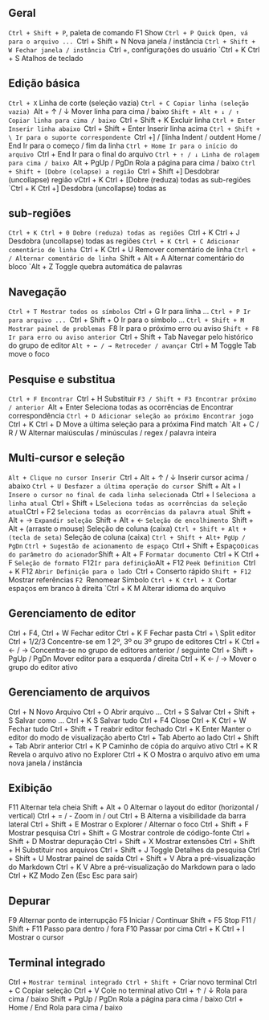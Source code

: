 ## Geral
`Ctrl + Shift + P`, paleta de comando F1 Show
`Ctrl + P Quick Open, vá para o arquivo ...
`Ctrl + Shift + N Nova janela / instância
`Ctrl + Shift + W Fechar janela / instância
`Ctrl +, configurações do usuário
`Ctrl + K Ctrl + S Atalhos de teclado


## Edição básica
`Ctrl + X` Linha de corte (seleção vazia)
`Ctrl + C Copiar linha (seleção vazia)
`Alt + ↑ / ↓ Mover linha para cima / baixo
`Shift + Alt + ↓ / ↑ Copiar linha para cima / baixo
`Ctrl + Shift + K Excluir linha
`Ctrl + Enter Inserir linha abaixo
`Ctrl + Shift + Enter Inserir linha acima
`Ctrl + Shift + \ Ir para o suporte correspondente
`Ctrl +] / [linha Indent / outdent
Home / End Ir para o começo / fim da linha
`Ctrl + Home Ir para o início do arquivo
`Ctrl + End Ir para o final do arquivo
`Ctrl + ↑ / ↓ Linha de rolagem para cima / baixo
`Alt + PgUp / PgDn Rola a página para cima / baixo
`Ctrl + Shift + [Dobre (colapse) a região
`Ctrl + Shift +] Desdobrar (uncollapse) região
vCtrl + K Ctrl + [Dobre (reduza) todas as sub-regiões
`Ctrl + K Ctrl +] Desdobra (uncollapse) todas as 
## sub-regiões
`Ctrl + K Ctrl + 0 Dobre (reduza) todas as regiões
`Ctrl + K Ctrl + J Desdobra (uncollapse) todas as regiões
`Ctrl + K Ctrl + C Adicionar comentário de linha
`Ctrl + K Ctrl + U Remover comentário de linha
`Ctrl + / Alternar comentário de linha
`Shift + Alt + A Alternar comentário do bloco
`Alt + Z Toggle quebra automática de palavras

## Navegação
`Ctrl + T Mostrar todos os símbolos
`Ctrl + G Ir para linha ...
`Ctrl + P Ir para arquivo ...
`Ctrl + Shift + O Ir para o símbolo ...
`Ctrl + Shift + M Mostrar painel de problemas
`F8 Ir para o próximo erro ou aviso
`Shift + F8 Ir para erro ou aviso anterior
`Ctrl + Shift + Tab Navegar pelo histórico do grupo de editor
`Alt + ← / → Retroceder / avançar
`Ctrl + M Toggle Tab move o foco


## Pesquise e substitua
`Ctrl + F Encontrar
`Ctrl + H Substituir
`F3 / Shift + F3 Encontrar próximo / anterior
`Alt + Enter Seleciona todas as ocorrências de Encontrar correspondência
`Ctrl + D Adicionar seleção ao próximo Encontrar jogo
`Ctrl + K Ctrl + D Move a última seleção para a próxima Find match
`Alt + C / R / W Alternar maiúsculas / minúsculas / regex / palavra inteira


## Multi-cursor e seleção
`Alt + Clique no cursor Inserir
`Ctrl + Alt + ↑ / ↓ Inserir cursor acima / abaixo
`Ctrl + U Desfazer a última operação do cursor
`Shift + Alt + I `Insere o cursor no final de cada linha selecionada
`Ctrl + I `Seleciona a linha atual
`Ctrl + Shift + L` Seleciona todas as ocorrências da seleção atual
`Ctrl + F2 `Seleciona todas as ocorrências da palavra atual
`Shift + Alt + → `Expandir seleção
`Shift + Alt + ← `Seleção de encolhimento
`Shift + Alt +
(arraste o mouse)
Seleção de coluna (caixa)
`Ctrl + Shift + Alt + (tecla de seta)`
Seleção de coluna (caixa)
`Ctrl + Shift + Alt+ PgUp / PgDn`
`Ctrl + Sugestão de acionamento de espaço
`Ctrl + Shift + Espaço` Dicas do parâmetro do acionador
`Shift + Alt + F `Formatar documento
`Ctrl + K Ctrl + F `Seleção de formato
`F12` Ir para definição
`Alt + F12 `Peek Definition
`Ctrl + K F12 `Abrir Definição para o lado
`Ctrl + Conserto rápido
`Shift + F12 `Mostrar referências
`F2 `Renomear Símbolo
`Ctrl + K Ctrl + X `Cortar espaços em branco à direita
`Ctrl + K M Alterar idioma do arquivo

## Gerenciamento de editor
Ctrl + F4, Ctrl + W Fechar editor
Ctrl + K F Fechar pasta
Ctrl + \ Split editor
Ctrl + 1/2/3 Concentre-se em 1
2º, 3º ou 3º grupo de editores
Ctrl + K Ctrl + ← / → Concentra-se no grupo de editores anterior / seguinte
Ctrl + Shift + PgUp / PgDn Mover editor para a esquerda / direita
Ctrl + K ← / → Mover o grupo do editor ativo


## Gerenciamento de arquivos
Ctrl + N Novo Arquivo
Ctrl + O Abrir arquivo ...
Ctrl + S Salvar
Ctrl + Shift + S Salvar como ...
Ctrl + K S Salvar tudo
Ctrl + F4 Close
Ctrl + K Ctrl + W Fechar tudo
Ctrl + Shift + T reabrir editor fechado
Ctrl + K Enter Manter o editor do modo de visualização aberto
Ctrl + Tab Aberto ao lado
Ctrl + Shift + Tab Abrir anterior
Ctrl + K P Caminho de cópia do arquivo ativo
Ctrl + K R Revela o arquivo ativo no Explorer
Ctrl + K O Mostra o arquivo ativo em uma nova janela / instância

## Exibição
F11 Alternar tela cheia
Shift + Alt + 0 Alternar o layout do editor (horizontal / vertical)
Ctrl + = / - Zoom in / out
Ctrl + B Alterna a visibilidade da barra lateral
Ctrl + Shift + E Mostrar o Explorer / Alternar o foco
Ctrl + Shift + F Mostrar pesquisa
Ctrl + Shift + G Mostrar controle de código-fonte
Ctrl + Shift + D Mostrar depuração
Ctrl + Shift + X Mostrar extensões
Ctrl + Shift + H Substituir nos arquivos
Ctrl + Shift + J Toggle Detalhes da pesquisa
Ctrl + Shift + U Mostrar painel de saída
Ctrl + Shift + V Abra a pré-visualização do Markdown
Ctrl + K V Abre a pré-visualização do Markdown para o lado
Ctrl + KZ Modo Zen (Esc Esc para sair)

## Depurar
F9 Alternar ponto de interrupção
F5 Iniciar / Continuar
Shift + F5 Stop
F11 / Shift + F11 Passo para dentro / fora
F10 Passar por cima
Ctrl + K Ctrl + I Mostrar o cursor


## Terminal integrado
Ctrl + `Mostrar terminal integrado
Ctrl + Shift + `Criar novo terminal
Ctrl + C Copiar seleção
Ctrl + V Cole no terminal ativo
Ctrl + ↑ / ↓ Rola para cima / baixo
Shift + PgUp / PgDn Rola a página para cima / baixo
Ctrl + Home / End Rola para cima / baixo